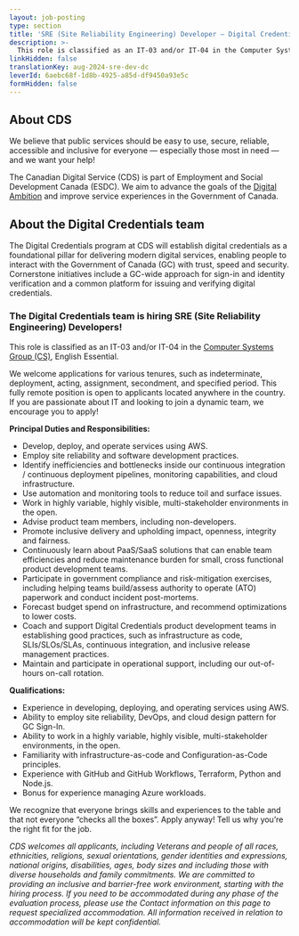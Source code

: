 ```yaml
---
layout: job-posting
type: section
title: 'SRE (Site Reliability Engineering) Developer — Digital Credentials Team'
description: >-
  This role is classified as an IT-03 and/or IT-04 in the Computer Systems Group (CS), English Essential. This fully remote position is open to applicants located anywhere in the country.
linkHidden: false
translationKey: aug-2024-sre-dev-dc
leverId: 6aebc68f-1d8b-4925-a85d-df9450a93e5c
formHidden: false
---
```


## About CDS 
We believe that public services should be easy to use, secure, reliable, accessible and inclusive for everyone — especially those most in need — and we want your help!

The Canadian Digital Service (CDS) is part of Employment and Social Development Canada (ESDC). We aim to advance the goals of the [Digital Ambition](https://www.canada.ca/en/government/system/digital-government/government-canada-digital-operations-strategic-plans/canada-digital-ambition.html) and improve service experiences in the Government of Canada.

## About the Digital Credentials team
The Digital Credentials program at CDS will establish digital credentials as a foundational pillar for delivering modern digital services, enabling people to interact with the Government of Canada (GC) with trust, speed and security. Cornerstone initiatives include a GC-wide approach for sign-in and identity verification and a common platform for issuing and verifying digital credentials.

### **The Digital Credentials team is hiring SRE (Site Reliability Engineering) Developers!** 

This role is classified as an IT-03 and/or IT-04 in the [Computer Systems Group (CS)](https://www.tbs-sct.canada.ca/agreements-conventions/view-visualiser-eng.aspx?id=1#toc27633227634), English Essential. 

We welcome applications for various tenures, such as indeterminate, deployment, acting, assignment, secondment, and specified period. This fully remote position is open to applicants located anywhere in the country. If you are passionate about IT and looking to join a dynamic team, we encourage you to apply!

**Principal Duties and Responsibilities:**
- Develop, deploy, and operate services using AWS. 
- Employ site reliability and software development practices. 
- Identify inefficiencies and bottlenecks inside our continuous integration / continuous deployment pipelines, monitoring capabilities, and cloud infrastructure. 
- Use automation and monitoring tools to reduce toil and surface issues. 
- Work in highly variable, highly visible, multi-stakeholder environments in the open. 
- Advise product team members, including non-developers. 
- Promote inclusive delivery and upholding impact, openness, integrity and fairness. 
- Continuously learn about PaaS/SaaS solutions that can enable team efficiencies and reduce maintenance burden for small, cross functional product development teams. 
- Participate in government compliance and risk-mitigation exercises, including helping teams build/assess authority to operate (ATO) paperwork and conduct incident post-mortems. 
- Forecast budget spend on infrastructure, and recommend optimizations to lower costs. 
- Coach and support Digital Credentials product development teams in establishing good practices, such as infrastructure as code, SLIs/SLOs/SLAs, continuous integration, and inclusive release management practices. 
- Maintain and participate in operational support, including our out-of-hours on-call rotation. 

**Qualifications:**
- Experience in developing, deploying, and operating services using AWS. 
- Ability to employ site reliability, DevOps, and cloud design pattern for GC Sign-In.
- Ability to work in a highly variable, highly visible, multi-stakeholder environments, in the open.
- Familiarity with infrastructure-as-code and Configuration-as-Code principles.
- Experience with GitHub and GitHub Workflows, Terraform, Python and Node.js.
- Bonus for experience managing Azure workloads.

We recognize that everyone brings skills and experiences to the table and that not everyone “checks all the boxes”. Apply anyway! Tell us why you’re the right fit for the job.

*CDS welcomes all applicants, including Veterans and people of all races, ethnicities, religions, sexual orientations, gender identities and expressions, national origins, disabilities, ages, body sizes and including those with diverse households and family commitments. We are committed to providing an inclusive and barrier-free work environment, starting with the hiring process. If you need to be accommodated during any phase of the evaluation process, please use the Contact information on this page to request specialized accommodation. All information received in relation to accommodation will be kept confidential.*

